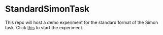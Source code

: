 # StandardSimonTask

This repo will host a demo experiment for the standard format of the Simon task.
Click [this](https://cogyamaguchi.github.io/StandardSimonTask/) to start the experiment.
